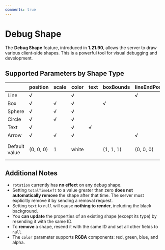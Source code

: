 ```yaml
---
comments: true
---
```


# Debug Shape

The **Debug Shape** feature, introduced in **1.21.90**, allows the server to draw various client-side shapes.
This is a powerful tool for visual debugging and development.

## Supported Parameters by Shape Type

|               | position  | scale | color | text | boxBounds | lineEndPosition | arrowHeadLength | arrowHeadRadius | segments                      |
|---------------|-----------|-------|-------|------|-----------|-----------------|-----------------|-----------------|-------------------------------|
| Line          | √         |       | √     |      |           | √               |                 |                 |                               |
| Box           | √         | √     | √     |      | √         |                 |                 |                 |                               |
| Sphere        | √         | √     | √     |      |           |                 |                 |                 | √                             |
| Circle        | √         | √     | √     |      |           |                 |                 |                 | √                             |
| Text          | √         |       | √     | √    |           |                 |                 |                 |                               |
| Arrow         | √         | √     | √     |      |           | √               | √               | √               | √                             |
| Default value | (0, 0, 0) | 1     | white |      | (1, 1, 1) | (0, 0, 0)       | 1               | 0.5             | 20 (circle/sphere), 4 (arrow) |

## Additional Notes

- `rotation` currently has **no effect** on any debug shape.
- Setting `totalTimeLeft` to a value greater than zero **does not automatically remove** the shape after that time. The
  server must explicitly remove it by sending a removal request.
- Setting `text` to `null` will cause **nothing to render**, including the black background.
- You **can update** the properties of an existing shape (except its type) by resending it with the same ID.
- To **remove** a shape, resend it with the same ID and set all other fields to `null`.
- The `color` parameter supports **RGBA** components: red, green, blue, and alpha.